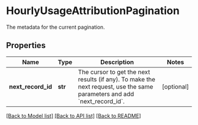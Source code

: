 # HourlyUsageAttributionPagination

The metadata for the current pagination.

## Properties

| Name               | Type    | Description                                                                                                                        | Notes      |
| ------------------ | ------- | ---------------------------------------------------------------------------------------------------------------------------------- | ---------- |
| **next_record_id** | **str** | The cursor to get the next results (if any). To make the next request, use the same parameters and add &#x60;next_record_id&#x60;. | [optional] |

[[Back to Model list]](README.md#documentation-for-models) [[Back to API list]](README.md#documentation-for-api-endpoints) [[Back to README]](README.md)
